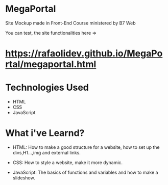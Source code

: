 # MegaPortal
Site Mockup made in Front-End Course ministered by B7 Web 

You can test, the site functionalities here => 
# https://rafaolidev.github.io/MegaPortal/megaportal.html

# Technologies Used 
- HTML
- CSS 
- JavaScript

# What i've Learnd?
- HTML:
How to make a good structure for a website, how to set up the divs,H1...,img and external links.

- CSS:
How to style a website, make it more dynamic.

- JavaScript:
The basics of functions and variables and how to make a slideshow.

